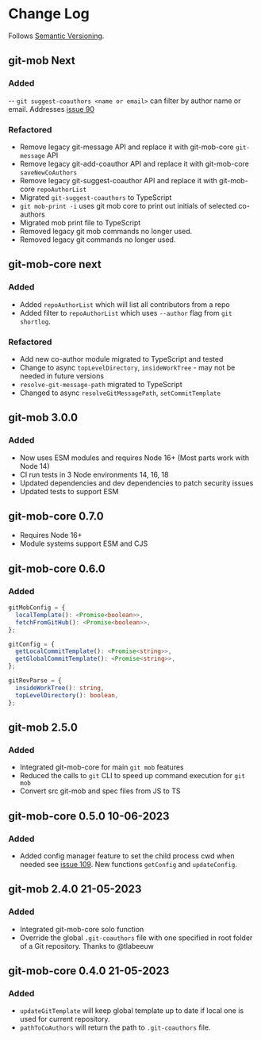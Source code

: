 # Change Log

Follows [Semantic Versioning](https://semver.org/).

## git-mob Next

### Added

-- `git suggest-coauthors <name or email>` can filter by author name or email. Addresses [issue 90](https://github.com/rkotze/git-mob/issues/90)

### Refactored

- Remove legacy git-message API and replace it with git-mob-core `git-message` API
- Remove legacy git-add-coauthor API and replace it with git-mob-core `saveNewCoAuthors`
- Remove legacy git-suggest-coauthor API and replace it with git-mob-core `repoAuthorList`
- Migrated `git-suggest-coauthors` to TypeScript
- `git mob-print -i` uses git mob core to print out initials of selected co-authors
- Migrated mob print file to TypeScript
- Removed legacy git mob commands no longer used.
- Removed legacy git commands no longer used.

## git-mob-core next

### Added

- Added `repoAuthorList` which will list all contributors from a repo
- Added filter to `repoAuthorList` which uses `--author` flag from `git shortlog`.

### Refactored

- Add new co-author module migrated to TypeScript and tested
- Change to async `topLevelDirectory`, `insideWorkTree` - may not be needed in future versions
- `resolve-git-message-path` migrated to TypeScript
- Changed to async `resolveGitMessagePath`, `setCommitTemplate`

## git-mob 3.0.0

### Added

- Now uses ESM modules and requires Node 16+ (Most parts work with Node 14)
- CI run tests in 3 Node environments 14, 16, 18
- Updated dependencies and dev dependencies to patch security issues
- Updated tests to support ESM

## git-mob-core 0.7.0

- Requires Node 16+
- Module systems support ESM and CJS

## git-mob-core 0.6.0

### Added

```ts
gitMobConfig = {
  localTemplate(): <Promise<boolean>>,
  fetchFromGitHub(): <Promise<boolean>>,
};

gitConfig = {
  getLocalCommitTemplate(): <Promise<string>>,
  getGlobalCommitTemplate(): <Promise<string>>,
};

gitRevParse = {
  insideWorkTree(): string,
  topLevelDirectory(): boolean,
};
```

## git-mob 2.5.0

### Added

- Integrated git-mob-core for main `git mob` features
- Reduced the calls to `git` CLI to speed up command execution for `git mob`
- Convert src git-mob and spec files from JS to TS

## git-mob-core 0.5.0 10-06-2023

### Added

- Added config manager feature to set the child process cwd when needed see [issue 109](https://github.com/rkotze/git-mob/issues/109). New functions `getConfig` and `updateConfig`.

## git-mob 2.4.0 21-05-2023

### Added

- Integrated git-mob-core solo function
- Override the global `.git-coauthors` file with one specified in root folder of a Git repository. Thanks to @tlabeeuw

## git-mob-core 0.4.0 21-05-2023

### Added

- `updateGitTemplate` will keep global template up to date if local one is used for current repository.
- `pathToCoAuthors` will return the path to `.git-coauthors` file.
